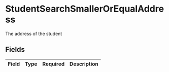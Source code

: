 # StudentSearchSmallerOrEqualAddress

The address of the student


## Fields

| Field       | Type        | Required    | Description |
| ----------- | ----------- | ----------- | ----------- |
